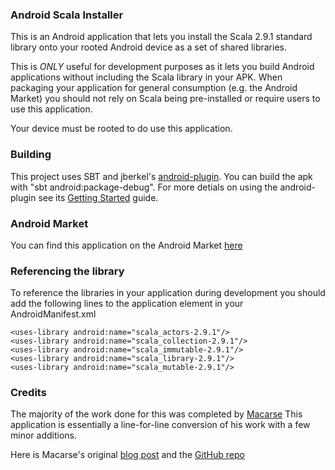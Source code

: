 ### Android Scala Installer
This is an Android application that lets you install the Scala 2.9.1 standard library onto your rooted Android device as a set of shared libraries.

This is *ONLY* useful for development purposes as it lets you build Android applications without including the Scala library
in your APK.  When packaging your application for general consumption (e.g. the Android Market) you should not rely on Scala being pre-installed
or require users to use this application.

Your device must be rooted to do use this application.

### Building

This project uses SBT and jberkel's [android-plugin](https://github.com/jberkel/android-plugin).  You can build the apk with "sbt android:package-debug".  For more detials on using the android-plugin see its [Getting Started](https://github.com/jberkel/android-plugin/wiki/getting-started) guide.

### Android Market

You can find this application on the Android Market [here](https://market.android.com/details?id=com.mobilemagic.scalainstaller)

### Referencing the library

To reference the libraries in your application during development you should add the following lines to the application element in your AndroidManifest.xml


    <uses-library android:name="scala_actors-2.9.1"/>
    <uses-library android:name="scala_collection-2.9.1"/>
    <uses-library android:name="scala_immutable-2.9.1"/>
    <uses-library android:name="scala_library-2.9.1"/>
    <uses-library android:name="scala_mutable-2.9.1"/>


### Credits

The majority of the work done for this was completed by [Macarse](https://github.com/Macarse)
This application is essentially a line-for-line conversion of his work with a few minor additions.

Here is Macarse's original [blog post](http://android-argentina.blogspot.com/2011/11/roboinstaller-install-roboguice.html)
and the [GitHub repo](https://github.com/Macarse/Roboinstaller)

